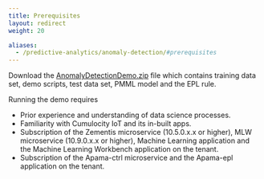 ```yaml
---
title: Prerequisites
layout: redirect
weight: 20

aliases:
  - /predictive-analytics/anomaly-detection/#prerequisites
---
```


Download the [AnomalyDetectionDemo.zip](/files/zementis/AnomalyDetectionDemo.zip) file which contains training data set, demo scripts, test data set, PMML model and the EPL rule.

Running the demo requires 

* Prior experience and understanding of data science processes.
* Familiarity with Cumulocity IoT and its in-built apps.
* Subscription of the Zementis microservice (10.5.0.x.x or higher), MLW microservice (10.9.0.x.x or higher), Machine Learning application and the Machine Learning Workbench application on the tenant.
* Subscription of the Apama-ctrl microservice and the Apama-epl application on the tenant.